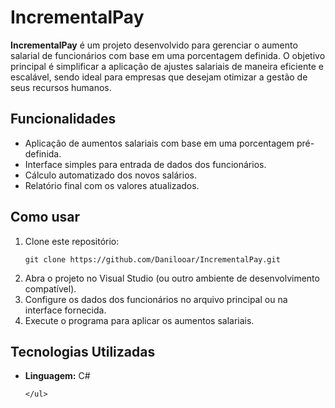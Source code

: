 <h1>IncrementalPay</h1>
    <p>
        <strong>IncrementalPay</strong> é um projeto desenvolvido para gerenciar o aumento salarial de funcionários com base em uma porcentagem definida. 
        O objetivo principal é simplificar a aplicação de ajustes salariais de maneira eficiente e escalável, sendo ideal para empresas que desejam 
        otimizar a gestão de seus recursos humanos.
    </p>
    <h2>Funcionalidades</h2>
    <ul>
        <li>Aplicação de aumentos salariais com base em uma porcentagem pré-definida.</li>
        <li>Interface simples para entrada de dados dos funcionários.</li>
        <li>Cálculo automatizado dos novos salários.</li>
        <li>Relatório final com os valores atualizados.</li>
    </ul>
    <h2>Como usar</h2>
    <ol>
        <li>Clone este repositório:</li>
        <pre><code>git clone https://github.com/Danilooar/IncrementalPay.git</code></pre>
        <li>Abra o projeto no Visual Studio (ou outro ambiente de desenvolvimento compatível).</li>
        <li>Configure os dados dos funcionários no arquivo principal ou na interface fornecida.</li>
        <li>Execute o programa para aplicar os aumentos salariais.</li>
    </ol>
    <h2>Tecnologias Utilizadas</h2>
    <ul>
        <li><strong>Linguagem:</strong> C#</li>
     
    </ul>
</body>
</html>
